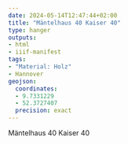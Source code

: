 ```yaml
---
date: 2024-05-14T12:47:44+02:00
title: "Mäntelhaus 40 Kaiser 40"
type: hanger
outputs:
- html
- iiif-manifest
tags:
- "Material: Holz"
- Hannover
geojson:
  coordinates:
  - 9.7331229
  - 52.3727407
  precision: exact
---
```

Mäntelhaus
40 Kaiser 40
